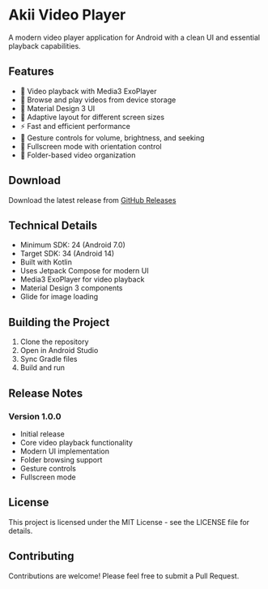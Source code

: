 # Akii Video Player

A modern video player application for Android with a clean UI and essential playback capabilities.

## Features

- 🎥 Video playback with Media3 ExoPlayer
- 📁 Browse and play videos from device storage
- 🎨 Material Design 3 UI
- 📱 Adaptive layout for different screen sizes
- ⚡ Fast and efficient performance
- 🔄 Gesture controls for volume, brightness, and seeking
- 🎯 Fullscreen mode with orientation control
- 📂 Folder-based video organization

## Download

Download the latest release from [GitHub Releases](https://github.com/akashadsare/Akii/releases/tag/v1.0.0)

## Technical Details

- Minimum SDK: 24 (Android 7.0)
- Target SDK: 34 (Android 14)
- Built with Kotlin
- Uses Jetpack Compose for modern UI
- Media3 ExoPlayer for video playback
- Material Design 3 components
- Glide for image loading

## Building the Project

1. Clone the repository
2. Open in Android Studio
3. Sync Gradle files
4. Build and run

## Release Notes

### Version 1.0.0
- Initial release
- Core video playback functionality
- Modern UI implementation
- Folder browsing support
- Gesture controls
- Fullscreen mode

## License

This project is licensed under the MIT License - see the LICENSE file for details.

## Contributing

Contributions are welcome! Please feel free to submit a Pull Request. 
